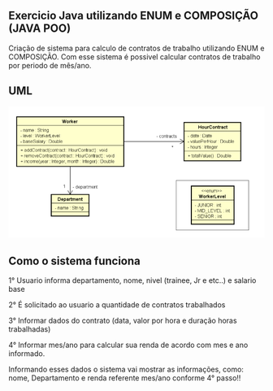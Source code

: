 ## Exercicio Java utilizando ENUM e COMPOSIÇÃO (JAVA POO)

Criação de sistema para calculo de contratos de trabalho utilizando ENUM e COMPOSIÇÃO.
Com esse sistema é possivel calcular contratos de trabalho por periodo de mês/ano.

## UML

![alt text](image.png)

## Como o sistema funciona

1° Usuario informa departamento, nome, nivel (trainee, Jr e etc..) e salario base

2° É solicitado ao usuario a quantidade de contratos trabalhados

3° Informar dados do contrato (data, valor por hora e duração horas trabalhadas)

4° Informar mes/ano para calcular sua renda de acordo com mes e ano informado.

Informando esses dados o sistema vai mostrar as informações, como: nome, Departamento e renda referente mes/ano conforme 4° passo!!
